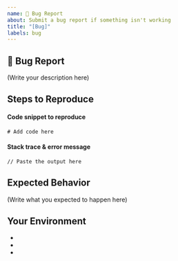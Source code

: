 ```yaml
---
name: 🐛 Bug Report
about: Submit a bug report if something isn't working
title: "[Bug]"
labels: bug
---
```


## 🐛 Bug Report

<!--
    What's the bug in Aleo that you found?
    How serious is this bug and what is affected?
    
    To report a security issue in Aleo, please email security@aleo.org.
-->

(Write your description here)

## Steps to Reproduce

<!-- How do I reproduce this issue in Aleo? -->

#### Code snippet to reproduce

```
# Add code here
```

#### Stack trace & error message

```
// Paste the output here
```

## Expected Behavior

<!--
    What was supposed to happen in Aleo?
    What happened instead?
-->

(Write what you expected to happen here)

## Your Environment

- <!-- Aleo Version -->
- <!-- Rust Version -->
- <!-- Computer OS -->

